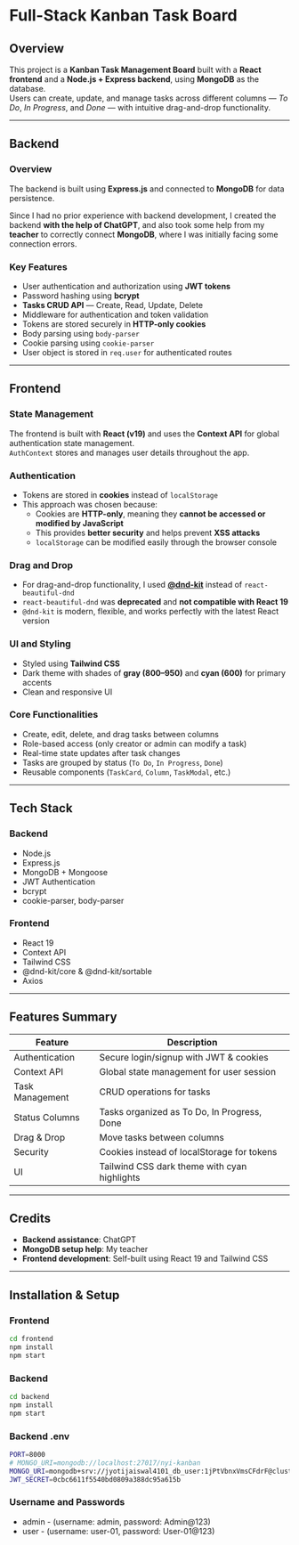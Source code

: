# Full-Stack Kanban Task Board

## Overview

This project is a **Kanban Task Management Board** built with a **React frontend** and a **Node.js + Express backend**, using **MongoDB** as the database.  
Users can create, update, and manage tasks across different columns — _To Do_, _In Progress_, and _Done_ — with intuitive drag-and-drop functionality.

---

## Backend

### Overview

The backend is built using **Express.js** and connected to **MongoDB** for data persistence.

Since I had no prior experience with backend development, I created the backend **with the help of ChatGPT**, and also took some help from my **teacher** to correctly connect **MongoDB**, where I was initially facing some connection errors.

### Key Features

- User authentication and authorization using **JWT tokens**
- Password hashing using **bcrypt**
- **Tasks CRUD API** — Create, Read, Update, Delete
- Middleware for authentication and token validation
- Tokens are stored securely in **HTTP-only cookies**
- Body parsing using `body-parser`
- Cookie parsing using `cookie-parser`
- User object is stored in `req.user` for authenticated routes

---

## Frontend

### State Management

The frontend is built with **React (v19)** and uses the **Context API** for global authentication state management.  
`AuthContext` stores and manages user details throughout the app.

### Authentication

- Tokens are stored in **cookies** instead of `localStorage`
- This approach was chosen because:
  - Cookies are **HTTP-only**, meaning they **cannot be accessed or modified by JavaScript**
  - This provides **better security** and helps prevent **XSS attacks**
  - `localStorage` can be modified easily through the browser console

### Drag and Drop

- For drag-and-drop functionality, I used **[@dnd-kit](https://github.com/clauderic/dnd-kit)** instead of `react-beautiful-dnd`
- `react-beautiful-dnd` was **deprecated** and **not compatible with React 19**
- `@dnd-kit` is modern, flexible, and works perfectly with the latest React version

### UI and Styling

- Styled using **Tailwind CSS**
- Dark theme with shades of **gray (800–950)** and **cyan (600)** for primary accents
- Clean and responsive UI

### Core Functionalities

- Create, edit, delete, and drag tasks between columns
- Role-based access (only creator or admin can modify a task)
- Real-time state updates after task changes
- Tasks are grouped by status (`To Do`, `In Progress`, `Done`)
- Reusable components (`TaskCard`, `Column`, `TaskModal`, etc.)

---

## Tech Stack

### Backend

- Node.js
- Express.js
- MongoDB + Mongoose
- JWT Authentication
- bcrypt
- cookie-parser, body-parser

### Frontend

- React 19
- Context API
- Tailwind CSS
- @dnd-kit/core & @dnd-kit/sortable
- Axios

---

## Features Summary

| Feature         | Description                                  |
| --------------- | -------------------------------------------- |
| Authentication  | Secure login/signup with JWT & cookies       |
| Context API     | Global state management for user session     |
| Task Management | CRUD operations for tasks                    |
| Status Columns  | Tasks organized as To Do, In Progress, Done  |
| Drag & Drop     | Move tasks between columns                   |
| Security        | Cookies instead of localStorage for tokens   |
| UI              | Tailwind CSS dark theme with cyan highlights |

---

## Credits

- **Backend assistance**: ChatGPT
- **MongoDB setup help**: My teacher
- **Frontend development**: Self-built using React 19 and Tailwind CSS

---

## Installation & Setup

### Frontend

```bash
cd frontend
npm install
npm start
```

### Backend

```bash
cd backend
npm install
npm start
```

### Backend **.env**

```bash
PORT=8000
# MONGO_URI=mongodb://localhost:27017/nyi-kanban
MONGO_URI=mongodb+srv://jyotijaiswal4101_db_user:1jPtVbnxVmsCFdrF@cluster0.qdahrui.mongodb.net/nyi-kanban
JWT_SECRET=0cbc6611f5540bd0809a388dc95a615b
```

### Username and Passwords

- admin - (username: admin, password: Admin@123)
- user - (username: user-01, password: User-01@123)
